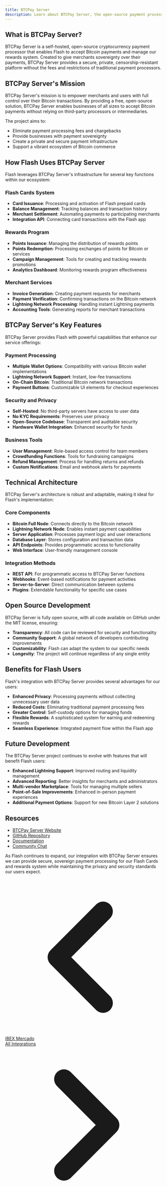 ```yaml
---
title: BTCPay Server
description: Learn about BTCPay Server, the open-source payment processor that powers Flash Cards and rewards
---
```


## What is BTCPay Server?

BTCPay Server is a self-hosted, open-source cryptocurrency payment processor that enables Flash to accept Bitcoin payments and manage our rewards system. Created to give merchants sovereignty over their payments, BTCPay Server provides a secure, private, censorship-resistant platform without the fees and restrictions of traditional payment processors.

## BTCPay Server's Mission

BTCPay Server's mission is to empower merchants and users with full control over their Bitcoin transactions. By providing a free, open-source solution, BTCPay Server enables businesses of all sizes to accept Bitcoin payments without relying on third-party processors or intermediaries.

The project aims to:

- Eliminate payment processing fees and chargebacks
- Provide businesses with payment sovereignty
- Create a private and secure payment infrastructure
- Support a vibrant ecosystem of Bitcoin commerce

## How Flash Uses BTCPay Server

Flash leverages BTCPay Server's infrastructure for several key functions within our ecosystem:

### Flash Cards System

- **Card Issuance**: Processing and activation of Flash prepaid cards
- **Balance Management**: Tracking balances and transaction history
- **Merchant Settlement**: Automating payments to participating merchants
- **Integration API**: Connecting card transactions with the Flash app

### Rewards Program

- **Points Issuance**: Managing the distribution of rewards points
- **Points Redemption**: Processing exchanges of points for Bitcoin or services
- **Campaign Management**: Tools for creating and tracking rewards promotions
- **Analytics Dashboard**: Monitoring rewards program effectiveness

### Merchant Services

- **Invoice Generation**: Creating payment requests for merchants
- **Payment Verification**: Confirming transactions on the Bitcoin network
- **Lightning Network Processing**: Handling instant Lightning payments
- **Accounting Tools**: Generating reports for merchant transactions

## BTCPay Server's Key Features

BTCPay Server provides Flash with powerful capabilities that enhance our service offerings:

### Payment Processing

- **Multiple Wallet Options**: Compatibility with various Bitcoin wallet implementations
- **Lightning Network Support**: Instant, low-fee transactions
- **On-Chain Bitcoin**: Traditional Bitcoin network transactions
- **Payment Buttons**: Customizable UI elements for checkout experiences

### Security and Privacy

- **Self-Hosted**: No third-party servers have access to user data
- **No KYC Requirements**: Preserves user privacy
- **Open-Source Codebase**: Transparent and auditable security
- **Hardware Wallet Integration**: Enhanced security for funds

### Business Tools

- **User Management**: Role-based access control for team members
- **Crowdfunding Functions**: Tools for fundraising campaigns
- **Refund Management**: Process for handling returns and refunds
- **Custom Notifications**: Email and webhook alerts for payments

## Technical Architecture

BTCPay Server's architecture is robust and adaptable, making it ideal for Flash's implementation:

### Core Components

- **Bitcoin Full Node**: Connects directly to the Bitcoin network
- **Lightning Network Node**: Enables instant payment capabilities
- **Server Application**: Processes payment logic and user interactions
- **Database Layer**: Stores configuration and transaction data
- **API Endpoints**: Provides programmatic access to functionality
- **Web Interface**: User-friendly management console

### Integration Methods

- **REST API**: For programmatic access to BTCPay Server functions
- **Webhooks**: Event-based notifications for payment activities
- **Server-to-Server**: Direct communication between systems
- **Plugins**: Extendable functionality for specific use cases

## Open Source Development

BTCPay Server is fully open source, with all code available on GitHub under the MIT license, ensuring:

- **Transparency**: All code can be reviewed for security and functionality
- **Community Support**: A global network of developers contributing improvements
- **Customizability**: Flash can adapt the system to our specific needs
- **Longevity**: The project will continue regardless of any single entity

## Benefits for Flash Users

Flash's integration with BTCPay Server provides several advantages for our users:

- **Enhanced Privacy**: Processing payments without collecting unnecessary user data
- **Reduced Costs**: Eliminating traditional payment processing fees
- **Greater Control**: Self-custody options for managing funds
- **Flexible Rewards**: A sophisticated system for earning and redeeming rewards
- **Seamless Experience**: Integrated payment flow within the Flash app

## Future Development

The BTCPay Server project continues to evolve with features that will benefit Flash users:

- **Enhanced Lightning Support**: Improved routing and liquidity management
- **Advanced Reporting**: Better insights for merchants and administrators
- **Multi-vendor Marketplace**: Tools for managing multiple sellers
- **Point-of-Sale Improvements**: Enhanced in-person payment experiences
- **Additional Payment Options**: Support for new Bitcoin Layer 2 solutions

## Resources

- [BTCPay Server Website](https://btcpayserver.org)
- [GitHub Repository](https://github.com/btcpayserver/btcpayserver)
- [Documentation](https://docs.btcpayserver.org)
- [Community Chat](https://chat.btcpayserver.org)

As Flash continues to expand, our integration with BTCPay Server ensures we can provide secure, sovereign payment processing for our Flash Cards and rewards system while maintaining the privacy and security standards our users expect.

<!-- Navigation links -->
<div class="flex justify-between items-center mt-8 pt-4 border-t border-zinc-200 dark:border-zinc-700">
  <div class="w-1/3 text-left">
    <a href="ibex-mercado" class="inline-flex items-center bg-purple-600 hover:bg-purple-700 text-white rounded-md transition-colors px-4 py-2 text-sm font-medium shadow-sm hover:shadow-md">
      <svg xmlns="http://www.w3.org/2000/svg" class="h-6 w-6 mr-2" fill="none" viewBox="0 0 24 24" stroke="currentColor">
        <path stroke-linecap="round" stroke-linejoin="round" stroke-width="3" d="M15 19l-7-7 7-7" />
      </svg>
      IBEX Mercado
    </a>
  </div>
  <div class="w-1/3 text-center">
    <!-- Optional center content -->
  </div>
  <div class="w-1/3 text-right">
    <a href="third-party-vendors" class="inline-flex items-center bg-purple-600 hover:bg-purple-700 text-white rounded-md transition-colors px-4 py-2 text-sm font-medium shadow-sm hover:shadow-md">
      All Integrations
      <svg xmlns="http://www.w3.org/2000/svg" class="h-6 w-6 ml-2" fill="none" viewBox="0 0 24 24" stroke="currentColor">
        <path stroke-linecap="round" stroke-linejoin="round" stroke-width="3" d="M9 5l7 7-7 7" />
      </svg>
    </a>
  </div>
</div> 